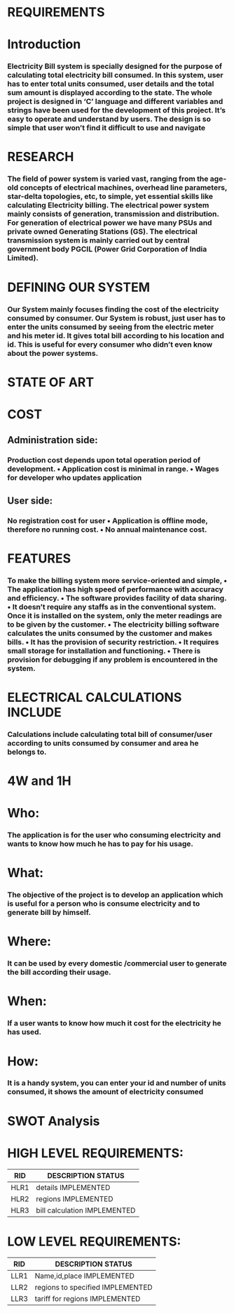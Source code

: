 # REQUIREMENTS
# Introduction
### Electricity Bill system is specially designed for the purpose of calculating total electricity bill consumed. In this system, user has to enter total units consumed, user details and the total sum amount is displayed according to the state. The whole project is designed in ‘C’ language and different variables and strings have been used for the development of this project. It’s easy to operate and understand by users. The design is so simple that user won’t find it difficult to use and navigate
# RESEARCH
### The field of power system is varied vast, ranging from the age-old concepts of electrical machines, overhead line parameters, star-delta topologies, etc, to simple, yet essential skills like calculating Electricity billing. The electrical power system mainly consists of generation, transmission and distribution. For generation of electrical power we have many PSUs and private owned Generating Stations (GS). The electrical transmission system is mainly carried out by central government body PGCIL (Power Grid Corporation of India Limited).
# DEFINING OUR SYSTEM
### Our System mainly focuses finding the cost of the electricity consumed by consumer. Our System is robust, just user has to enter the units consumed by seeing from the electric meter and his meter id. It gives total bill according to his location and id. This is useful for every consumer who didn’t even know about the power systems.

# STATE OF ART
# COST
## Administration side:
###  Production cost depends upon total operation period of development. • Application cost is minimal in range. • Wages for developer who updates application
## User side:
###  No registration cost for user • Application is offline mode, therefore no running cost. • No annual maintenance cost.

# FEATURES
### To make the billing system more service-oriented and simple, • The application has high speed of performance with accuracy and efficiency. • The software provides facility of data sharing. • It doesn’t require any staffs as in the conventional system. Once it is installed on the system, only the meter readings are to be given by the customer. • The electricity billing software calculates the units consumed by the customer and makes bills. • It has the provision of security restriction. • It requires small storage for installation and functioning. • There is provision for debugging if any problem is encountered in the system.

# ELECTRICAL CALCULATIONS INCLUDE
### Calculations include calculating total bill of consumer/user according to units consumed by consumer and area he belongs to.

# 4W and 1H
# Who:
### The application is for the user who consuming electricity and wants to know how much he has to pay for his usage.

# What:
### The objective of the project is to develop an application which is useful for a person who is consume electricity and to generate bill by himself.

# Where:
### It can be used by every domestic /commercial user to generate the bill according their usage.

# When:
### If a user wants to know how much it cost for the electricity he has used.

# How:
### It is a handy system, you can enter your id and number of units consumed, it shows the amount of electricity consumed

# SWOT Analysis


# HIGH LEVEL REQUIREMENTS:
|RID |	DESCRIPTION STATUS|
|--|--|
|HLR1|	details	IMPLEMENTED|
|HLR2|	regions	IMPLEMENTED|
|HLR3|	bill calculation	IMPLEMENTED|

# LOW LEVEL REQUIREMENTS:
|RID |	DESCRIPTION	STATUS|
|--|--|
|LLR1|	Name,id,place	IMPLEMENTED|
|LLR2|	regions to specified	IMPLEMENTED|
|LLR3|	tariff for regions	IMPLEMENTED|
